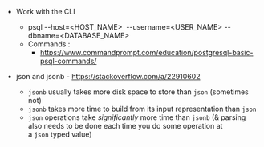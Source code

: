 - Work with the CLI
	- psql --host=<HOST_NAME>  --username=<USER_NAME> --dbname=<DATABASE_NAME>
	- Commands :
		- https://www.commandprompt.com/education/postgresql-basic-psql-commands/

- json and jsonb - https://stackoverflow.com/a/22910602
	- `jsonb` usually takes more disk space to store than `json` (sometimes not)
	- `jsonb` takes more time to build from its input representation than `json`
	- `json` operations take _significantly_ more time than `jsonb` (& parsing also needs to be done each time you do some operation at a `json` typed value)